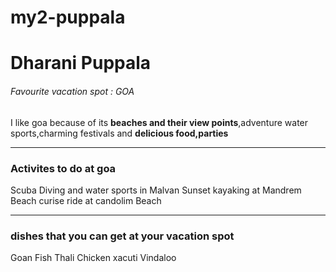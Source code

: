 # my2-puppala
# Dharani Puppala
###### Favourite vacation spot : GOA
I like goa because of its  **beaches and their view points**,adventure water sports,charming festivals and **delicious food,parties**

***

### Activites to do at goa
Scuba Diving and water sports in Malvan
Sunset kayaking at Mandrem Beach
curise ride at candolim Beach

***
### dishes that you can get at your vacation spot
Goan Fish Thali
Chicken xacuti
Vindaloo